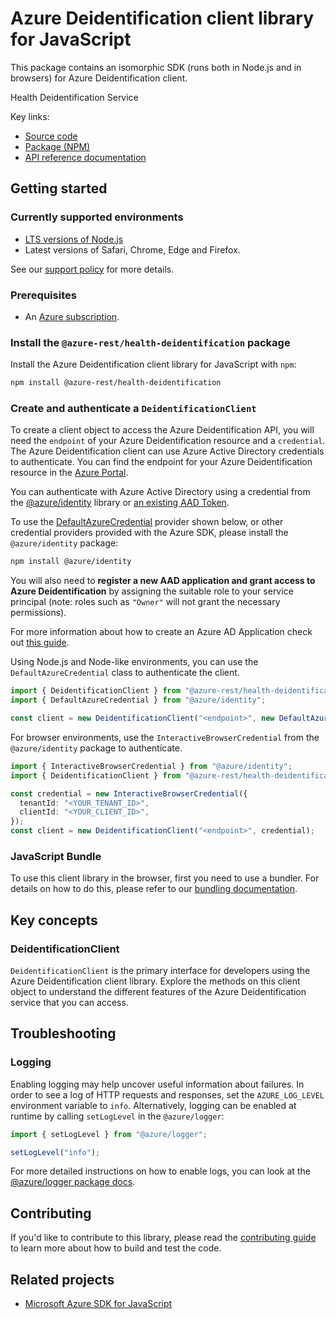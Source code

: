 # Azure Deidentification client library for JavaScript

This package contains an isomorphic SDK (runs both in Node.js and in browsers) for Azure Deidentification client.

Health Deidentification Service

Key links:

- [Source code](https://github.com/Azure/azure-sdk-for-js/tree/main/sdk/healthdataaiservices/health-deidentification-rest)
- [Package (NPM)](https://www.npmjs.com/package/@azure-rest/health-deidentification)
- [API reference documentation](https://learn.microsoft.com/javascript/api/@azure-rest/health-deidentification?view=azure-node-preview)

## Getting started

### Currently supported environments

- [LTS versions of Node.js](https://github.com/nodejs/release#release-schedule)
- Latest versions of Safari, Chrome, Edge and Firefox.

See our [support policy](https://github.com/Azure/azure-sdk-for-js/blob/main/SUPPORT.md) for more details.

### Prerequisites

- An [Azure subscription][azure_sub].

### Install the `@azure-rest/health-deidentification` package

Install the Azure Deidentification client library for JavaScript with `npm`:

```bash
npm install @azure-rest/health-deidentification
```

### Create and authenticate a `DeidentificationClient`

To create a client object to access the Azure Deidentification API, you will need the `endpoint` of your Azure Deidentification resource and a `credential`. The Azure Deidentification client can use Azure Active Directory credentials to authenticate.
You can find the endpoint for your Azure Deidentification resource in the [Azure Portal][azure_portal].

You can authenticate with Azure Active Directory using a credential from the [@azure/identity][azure_identity] library or [an existing AAD Token](https://github.com/Azure/azure-sdk-for-js/blob/master/sdk/identity/identity/samples/AzureIdentityExamples.md#authenticating-with-a-pre-fetched-access-token).

To use the [DefaultAzureCredential][defaultazurecredential] provider shown below, or other credential providers provided with the Azure SDK, please install the `@azure/identity` package:

```bash
npm install @azure/identity
```

You will also need to **register a new AAD application and grant access to Azure Deidentification** by assigning the suitable role to your service principal (note: roles such as `"Owner"` will not grant the necessary permissions).

For more information about how to create an Azure AD Application check out [this guide](https://learn.microsoft.com/azure/active-directory/develop/howto-create-service-principal-portal).

Using Node.js and Node-like environments, you can use the `DefaultAzureCredential` class to authenticate the client.

```ts snippet:ReadmeSampleCreateClient_Node
import { DeidentificationClient } from "@azure-rest/health-deidentification";
import { DefaultAzureCredential } from "@azure/identity";

const client = new DeidentificationClient("<endpoint>", new DefaultAzureCredential());
```

For browser environments, use the `InteractiveBrowserCredential` from the `@azure/identity` package to authenticate.

```ts snippet:ReadmeSampleCreateClient_Browser
import { InteractiveBrowserCredential } from "@azure/identity";
import { DeidentificationClient } from "@azure-rest/health-deidentification";

const credential = new InteractiveBrowserCredential({
  tenantId: "<YOUR_TENANT_ID>",
  clientId: "<YOUR_CLIENT_ID>",
});
const client = new DeidentificationClient("<endpoint>", credential);
```


### JavaScript Bundle
To use this client library in the browser, first you need to use a bundler. For details on how to do this, please refer to our [bundling documentation](https://aka.ms/AzureSDKBundling).

## Key concepts

### DeidentificationClient

`DeidentificationClient` is the primary interface for developers using the Azure Deidentification client library. Explore the methods on this client object to understand the different features of the Azure Deidentification service that you can access.

## Troubleshooting

### Logging

Enabling logging may help uncover useful information about failures. In order to see a log of HTTP requests and responses, set the `AZURE_LOG_LEVEL` environment variable to `info`. Alternatively, logging can be enabled at runtime by calling `setLogLevel` in the `@azure/logger`:

```ts snippet:SetLogLevel
import { setLogLevel } from "@azure/logger";

setLogLevel("info");
```

For more detailed instructions on how to enable logs, you can look at the [@azure/logger package docs](https://github.com/Azure/azure-sdk-for-js/tree/main/sdk/core/logger).


## Contributing

If you'd like to contribute to this library, please read the [contributing guide](https://github.com/Azure/azure-sdk-for-js/blob/main/CONTRIBUTING.md) to learn more about how to build and test the code.

## Related projects

- [Microsoft Azure SDK for JavaScript](https://github.com/Azure/azure-sdk-for-js)

[azure_sub]: https://azure.microsoft.com/free/
[azure_portal]: https://portal.azure.com
[azure_identity]: https://github.com/Azure/azure-sdk-for-js/tree/main/sdk/identity/identity
[defaultazurecredential]: https://github.com/Azure/azure-sdk-for-js/tree/main/sdk/identity/identity#defaultazurecredential

